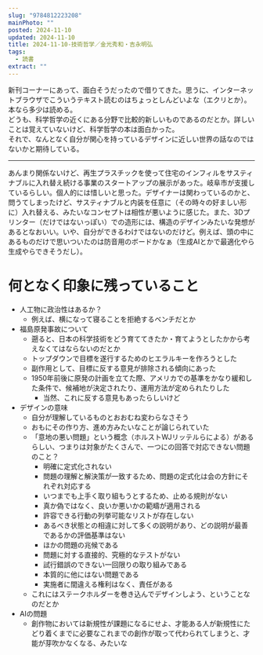 ```yaml
---
slug: "9784812223208"
mainPhoto: ""
posted: 2024-11-10
updated: 2024-11-10
title: 2024-11-10-技術哲学／金光秀和・吉永明弘
tags:
  - 読書
extract: ""
---
```

新刊コーナーにあって、面白そうだったので借りてきた。思うに、インターネットブラウザでこういうテキスト読むのはちょっとしんどいよな（エクリとか）。本なら多少は読める。  
どうも、科学哲学の近くにある分野で比較的新しいものであるのだとか。詳しいことは覚えていないけど、科学哲学の本は面白かった。  
それで、なんとなく自分が関心を持っているデザインに近しい世界の話なのではないかと期待している。  
***
あんまり関係ないけど、再生プラスチックを使って住宅のインフィルをサスティナブルに入れ替え続ける事業のスタートアップの展示があった。岐阜市が支援しているらしい。個人的には惜しいと思った。デザイナーは関わっているのかと、問うてしまったけど、サスティナブルと内装を任意に（その時々の好ましい形に）入れ替える、みたいなコンセプトは相性が悪いように感じた。また、3Dプリンター（だけではないっぽい）での造形には、構造のデザインみたいな発想があるとなおいい。いや、自分ができるわけではないのだけど。例えば、頭の中にあるものだけで思いついたのは防音用のボードかなぁ（生成AIとかで最適化やら生成やらできそうだし）。
# 何となく印象に残っていること

- 人工物に政治性はあるか？
  - 例えば、横になって寝ることを拒絶するベンチだとか
- 福島原発事故について
  - 遡ると、日本の科学技術をどう育ててきたか・育てようとしたかから考えなくてはならないのだとか
  - トップダウンで目標を遂行するためのヒエラルキーを作ろうとした
  - 副作用として、目標に反する意見が排除される傾向にあった
  - 1950年前後に原発の計画を立てた際、アメリカでの基準をかなり緩和した条件で、候補地が決定されたり、運用方法が定められたりした
    - 当然、これに反する意見もあったらしいけど
- デザインの意味
  - 自分が理解しているものとおおむね変わらなさそう
  - おもにその作り方、進め方みたいなことが論じられていた
  - 「意地の悪い問題」という概念（ホルストWJリッテルらによる）があるらしい、つまりは対象がたくさんで、一つにの回答で対応できない問題のこと？
    - 明確に定式化されない
    - 問題の理解と解決策が一致するため、問題の定式化は会の方針にそれぞれ対応する
    - いつまでも上手く取り組もうとするため、止める規則がない
    - 真か偽ではなく、良いか悪いかの範疇が適用される
    - 許容できる行動の列挙可能なリストが存在しない
    - あるべき状態との相違に対して多くの説明があり、どの説明が最善であるかの評価基準はない
    - ほかの問題の兆候である
    - 問題に対する直接的、究極的なテストがない
    - 試行錯誤のできない一回限りの取り組みである
    - 本質的に他にはない問題である
    - 実施者に間違える権利はなく、責任がある
  - これにはステークホルダーを巻き込んでデザインしよう、ということなのだとか
- AIの問題
  - 創作物においては新規性が課題になるにせよ、才能ある人が新規性にたどり着くまでに必要なこれまでの創作が取って代わられてしまうと、才能が芽吹かなくなる、みたいな
